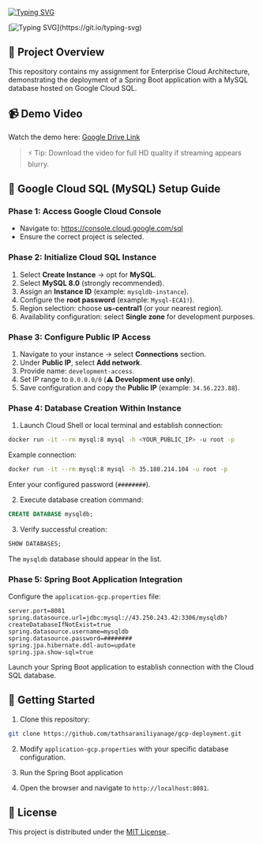 <a href="https://git.io/typing-svg"><img src="https://readme-typing-svg.herokuapp.com?font=Poppins&weight=500&size=60&pause=1000&center=true&vCenter=true&random=false&width=1200&height=80&lines=Course+Service" alt="Typing SVG" /></a>

[![Typing SVG](https://readme-typing-svg.herokuapp.com?size=32&vCenter=true&width=760&lines=🎓+Cloud+Deployment+with+GCP;)](https://git.io/typing-svg)


## 📌 Project Overview
This repository contains my assignment for Enterprise Cloud Architecture, demonstrating the deployment of a Spring Boot application with a MySQL database hosted on Google Cloud SQL.


## 📹 Demo Video
Watch the demo here: [Google Drive Link](https://drive.google.com/file/d/1f6E1iepkVv4_7O9j-_uIAH3SU5axd5BO/view?usp=sharing)

> ⚡ Tip: Download the video for full HD quality if streaming appears blurry.


## 🌟 Google Cloud SQL (MySQL) Setup Guide

### Phase 1: Access Google Cloud Console
* Navigate to: https://console.cloud.google.com/sql
* Ensure the correct project is selected.

### Phase 2: Initialize Cloud SQL Instance
1. Select **Create Instance** → opt for **MySQL**.
2. Select **MySQL 8.0** (strongly recommended).
3. Assign an **Instance ID** (example: `mysqldb-instance`).
4. Configure the **root password** (example: `Mysql-ECA1!`).
5. Region selection: choose **us-central1** (or your nearest region).
6. Availability configuration: select **Single zone** for development purposes.

### Phase 3: Configure Public IP Access
1. Navigate to your instance → select **Connections** section.
2. Under **Public IP**, select **Add network**.
3. Provide name: `development-access`.
4. Set IP range to `0.0.0.0/0` (⚠️ **Development use only**).
5. Save configuration and copy the **Public IP** (example: `34.56.223.88`).

### Phase 4: Database Creation Within Instance
1. Launch Cloud Shell or local terminal and establish connection:

```bash
docker run -it --rm mysql:8 mysql -h <YOUR_PUBLIC_IP> -u root -p
```

Example connection:

```bash
docker run -it --rm mysql:8 mysql -h 35.188.214.104 -u root -p
```

Enter your configured password (`########`).

2. Execute database creation command:

```sql
CREATE DATABASE mysqldb;
```

3. Verify successful creation:

```sql
SHOW DATABASES;
```

The `mysqldb` database should appear in the list.

### Phase 5: Spring Boot Application Integration

Configure the `application-gcp.properties` file:

```properties
server.port=8081
spring.datasource.url=jdbc:mysql://43.250.243.42:3306/mysqldb?createDatabaseIfNotExist=true
spring.datasource.username=mysqldb
spring.datasource.password=########
spring.jpa.hibernate.ddl-auto=update
spring.jpa.show-sql=true
```

Launch your Spring Boot application to establish connection with the Cloud SQL database.


## 🚀 Getting Started

1. Clone this repository:

```bash
git clone https://github.com/tathsaraniliyanage/gcp-deployment.git
```

2. Modify `application-gcp.properties` with your specific database configuration.

3. Run the Spring Boot application

4. Open the browser and navigate to `http://localhost:8081`.


## 🔖 License
This project is distributed under the [MIT License](LICENSE).. 


